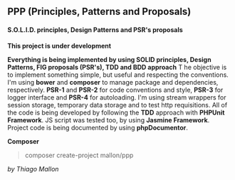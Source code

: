 ## PPP (Principles, Patterns and Proposals)
#### S.O.L.I.D. principles, Design Patterns and PSR's proposals

**This project is under development** 

**Everything is being implemented by using SOLID principles, Design Patterns, FIG proposals (PSR's), TDD and BDD approach**
T
he objective is to implement something simple, but useful and respecting the conventions. I'm using **bower** and **composer** to manage package and dependencies, respectively. **PSR-1** and **PSR-2** for code conventions and style, **PSR-3** for logger interface and **PSR-4** for autoloading. I'm using stream wrappers for session storage, temporary data storage and to test http requisitions. All of the code is being developed by following the **TDD** approach with **PHPUnit Framework**. JS script was tested too, by using **Jasmine Framework**. Project code is being documented by using **phpDocumentor**.

**Composer**
> composer create-project mallon/ppp

*by Thiago Mallon*
